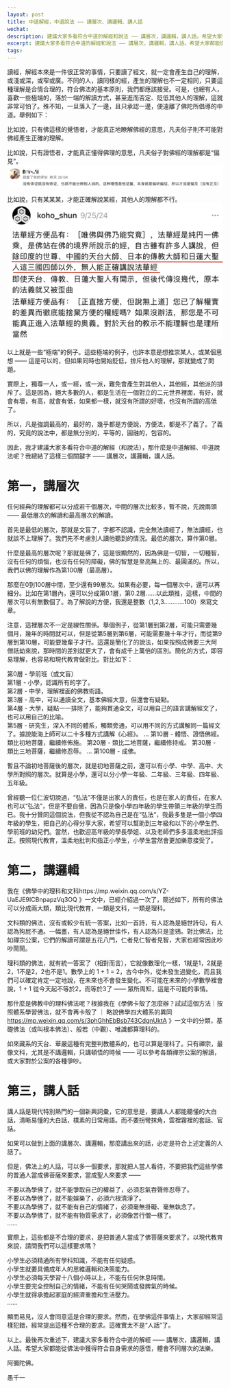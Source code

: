 ```yaml
---
layout: post
title: 中道解經，中道說法 —— 講層次、講邏輯、講人話
wechat: 
description: 建議大家多看符合中道的解經和說法 —— 講層次，講邏輯，講人話。希望大家都能從佛法中獲得符合自身需求的感悟，體會不同層次的法樂。
excerpt: 建議大家多看符合中道的解經和說法 —— 講層次，講邏輯，講人話。希望大家都能從佛法中獲得符合自身需求的感悟，體會不同層次的法樂。
tags:
---
```


讀經，解經本來是一件很正常的事情，只要讀了經文，就一定會產生自己的理解，或淺或深，或窄或廣。不同的人，讀同樣的經，產生的理解也不一定相同，只要這種理解是合情合理的，符合佛法的基本原則，我們都應該接受。可是，也總有人，喜歡一些極端的，落於一端的解讀方式，甚至進而否定、貶低其他人的理解，這就非常可怕了。殊不知，一旦落入了一邊，且只承認一邊，便遠離了佛陀所倡導的中道。舉例如下：

比如說，只有佛這樣的覺悟者，才能真正地瞭解佛經的意思，凡夫俗子則不可能對佛經產生正確的理解。<br>

比如說，只有證悟者，才能真正懂得佛理的意思，凡夫俗子對佛經的理解都是“偏見”。<br>
![](../images/2024-10-13-10-38-38.png)

比如說，只有某某某，才能正確解說某經，其他人的理解都不行。<br>
![](../images/2024-10-13-10-42-31.png)

以上就是一些“極端”的例子。這些極端的例子，也許本意是想推崇某人，或某個思想 —— 這是可以的，但如果同時也開始貶低，排斥他人的理解，那就變成了問題。

實際上，獨尊一人，或一經，或一派，難免會產生對其他人，其他經，其他派的排斥了。這是因為，絕大多數的人，都是生活在一個對立的二元世界裡面，有好，就會有壞，有高，就會有低，如果都一樣，就沒有所謂的好壞，也沒有所謂的高低了。

所以，凡是強調最高的，最好的，幾乎都是方便說，方便法，都是不了義了。了義的，究竟的說法中，都是無分別的，平等的，圓融的，包容的。

因此，我才建議大家多看符合中道的解經（和說法），那什麼是中道解經、中道說法呢？我總結了這樣三個關鍵字 —— 講層次，講邏輯，講人話。

# 第一，講層次

任何經典的理解都可以分成若干個層次，中間的層次比較多，暫不說，先說兩頭 —— 最低層次的解讀和最高層次的解讀。

首先是最低的層次，那就是文盲了，字都不認識，完全無法讀經了，無法讀經，也就談不上理解了。我們先不考慮別人讀他聽到的情況。最低的層次，算作第0層。

什麼是最高的層次呢？那就是佛了，這是很顯然的，因為佛是一切智，一切種智，沒有任何的煩惱，也沒有任何的障礙，佛的智慧是至高無上的、最圓滿的。所以，我們以佛的理解作為第100層（最高層）。

那麼在0到100層中間，至少還有99層次。如果有必要，每一個層次中，還可以再細分。比如在第1層內，還可以分成第0.1層，第0.2層……以此類推，這樣，中間的層次可以有無數個了。為了解說的方便，我還是整數（1,2,3…………100）來寫文章。

注意，這裡層次不一定是線性關係。舉個例子，從第1層到第2層，可能只需要幾個月，幾年的時間就可以，但是從第5層到第6層，可能需要幾十年才行，而從第9層到第10層，可能要幾輩子才行。這還是簡化了的說法，如果按照成佛要三大阿僧祇劫來說，那時間的差別就更大了，會有成千上萬倍的區別。簡化的方式，即容易理解，也容易和現代教育做對比。對比如下：

第0層 - 學前班（或文盲）<br>
第1層 - 小學，認識所有的字了。<br>
第2層 - 中學，理解裡面的佛教術語。<br>
第3層 - 高中，可以通讀全文，基本佛經大意，但還會有疑點。<br>
第4層 - 大學，疑點一一排除了，能夠貫通全文，可以用自己的語言講解經文了，也可以用自己的比喻。<br>
第5層 - 研究生，深入不同的體系，觸類旁通，可以用不同的方式講解同一篇經文了。據說能海上師可以二十多種方式講解《心經》。
...
第10層 - 體悟、證悟佛經。類比初地菩薩，繼續修佈施。
第20層 - 類比二地菩薩，繼續修持戒。
第30層 - 類比三地菩薩，繼續修忍辱。
...
第100層 - 成佛。

暫且不論初地菩薩後的層次，就是初地菩薩之前，還可以有小學、中學、高中、大學所對照的層次。就算是小學，還可以分小學一年級、二年級、三年級、四年級、五年級。

曾經聽一位仁波切說過，“弘法”不僅是出家人的責任，也是在家人的責任，在家人也可以“弘法”，但是不要自傲，因為只是像小學四年級的學生帶領三年級的學生而已。我十分贊同這個說法，但我從不認為自己是在“弘法”，我最多隻是一個小學四年級的學生，把自己的心得分享大家，希望可以幫助到三年級和以下的小學生們、學前班的幼兒們。當然，也歡迎高年級的學長學姐、以及老師們多多溫柔地批評指正。按照現代教育，溫柔地批判和指正小學生，小學生當然會更加樂意接受了。

# 第二，講邏輯

我在《佛學中的理科和文科https://mp.weixin.qq.com/s/YZ-UaEJE9ICBnpapzVq3OQ 》一文中，已經介紹過一次了，簡述如下，所有的佛法可以分成兩大類，類比現代教育，一類是文科，一類是理科。

文科類的佛法，沒有或較少有統一答案，比如一首詩，有人認為是絕世詩句，有人認為狗屁不通。一幅畫，有人認為是絕世佳作，有人認為只是塗鴉。對比佛法，比如禪宗公案，它們的解讀可謂是五花八門，仁者見仁智者見智，大家也經常因此吵吵鬧鬧。

理科類的佛法，就有統一答案了（相對而言），它就像數理化一樣，1就是1，2就是2，1不是2，2也不是1。數學上的 1 + 1 = 2，古今中外，從未發生過變化，而且我們可以確定肯定一定地說，在未來也不會發生變化。不可能在未來的小學數學裡會說，1 + 1 從今天起不等於2，而等於3了 —— 眾所周知，這是不可能的事情。

那什麼是佛教中的理科佛法呢？根據我在《學佛卡殼了怎麼辦？試試這個方法｜按照體系學習佛法，就不會再卡殼了 ｜ 略說佛學四大體系的異同 https://mp.weixin.qq.com/s/3phGhhEbBsb743CdgnUktA 》一文中的分類，基礎佛法（或叫根本佛法）、般若（中觀）、唯識都算理科的。

如來藏系的天台、華嚴這種有完整判教體系的，也可以算是理科了。只有禪宗，最像文科，尤其是不講邏輯，只講頓悟的時候 —— 可以參考各類禪宗公案的解讀，或大家對於公案的各種爭吵。

# 第三，講人話

講人話是現代特別熱門的一個新興詞彙，它的意思是，要講人人都能聽懂的大白話，清晰易懂的大白話，樸素的日常用語。而不要拐彎抹角，雲裡霧裡的套話、官話。

如果可以做到上面的講層次、講邏輯，那麼講出來的話，必定是符合上述定義的人話了。

但是，佛法上的人話，可以多一個要求，那就把人當人看待，不要把我們這些學佛的普通人當成佛菩薩來要求，當成聖人來要求 —— 

不要以為學佛了，就不能爭取自己的權益了，必須忍氣吞聲修忍辱了。<br>
不要以為學佛了，就不能娛樂了，必須六根清淨了。<br>
不要以為學佛了，就不能有自己的情緒了，必須毫無掛礙、毫無執念了。<br>
不要以為學佛了，就不能有物質需求了，必須像苦行僧一樣了。<br>
…… 

實際上，這些都是不合理的要求，是把普通人當成了佛菩薩來要求了。以現代教育來說，請問我們可以這樣要求嗎？

小學生必須精通所有學科知識，不能有任何疑惑。<br>
小學生就要具備成年人的思維邏輯和決策能力。<br>
小學生必須每天學習十八個小時以上，不能有任何休息時間。<br>
小學生要完全控制自己的情緒，不能有任何哭鬧或發脾氣的時候。<br>
小學生就得承擔起家庭的經濟重擔和生活壓力。<br>
……

顯而易見，沒人會同意這是合理的要求。然而，在學佛這件事情上，大家卻經常這樣犯錯，經常提出這種不合理的要求。這確實太不是“人話”了。

以上。最後再次重述下，建議大家多看符合中道的解經 —— 講層次，講邏輯，講人話。希望大家都能從佛法中獲得符合自身需求的感悟，體會不同層次的法樂。

阿彌陀佛。

愚千一


